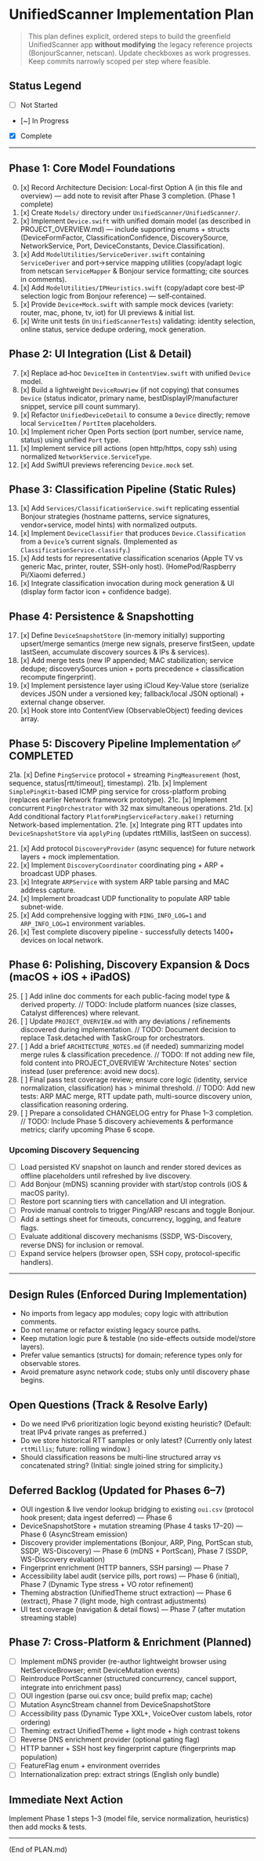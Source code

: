 # UnifiedScanner Implementation Plan

> This plan defines explicit, ordered steps to build the greenfield UnifiedScanner app **without modifying** the legacy reference projects (BonjourScanner, netscan). Update checkboxes as work progresses. Keep commits narrowly scoped per step where feasible.

## Status Legend
- [ ] Not Started
- [~] In Progress
- [x] Complete

---
## Phase 1: Core Model Foundations
0. [x] Record Architecture Decision: Local-first Option A (in this file and overview) — add note to revisit after Phase 3 completion. (Phase 1 complete)
1. [x] Create `Models/` directory under `UnifiedScanner/UnifiedScanner/`.
2. [x] Implement `Device.swift` with unified domain model (as described in PROJECT_OVERVIEW.md) — include supporting enums + structs (DeviceFormFactor, ClassificationConfidence, DiscoverySource, NetworkService, Port, DeviceConstants, Device.Classification).
3. [x] Add `ModelUtilities/ServiceDeriver.swift` containing `ServiceDeriver` and port→service mapping utilities (copy/adapt logic from netscan `ServiceMapper` & Bonjour service formatting; cite sources in comments).
4. [x] Add `ModelUtilities/IPHeuristics.swift` (copy/adapt core best-IP selection logic from Bonjour reference) — self‑contained.
5. [x] Provide `Device+Mock.swift` with sample mock devices (variety: router, mac, phone, tv, iot) for UI previews & initial list.
6. [x] Write unit tests (in `UnifiedScannerTests`) validating: identity selection, online status, service dedupe ordering, mock generation.

## Phase 2: UI Integration (List & Detail)
7. [x] Replace ad‑hoc `DeviceItem` in `ContentView.swift` with unified `Device` model.
8. [x] Build a lightweight `DeviceRowView` (if not copying) that consumes `Device` (status indicator, primary name, bestDisplayIP/manufacturer snippet, service pill count summary).
9. [x] Refactor `UnifiedDeviceDetail` to consume a `Device` directly; remove local `ServiceItem` / `PortItem` placeholders.
10. [x] Implement richer Open Ports section (port number, service name, status) using unified `Port` type.
11. [x] Implement service pill actions (open http/https, copy ssh) using normalized `NetworkService.ServiceType`.
12. [x] Add SwiftUI previews referencing `Device.mock` set.

## Phase 3: Classification Pipeline (Static Rules)
13. [x] Add `Services/ClassificationService.swift` replicating essential Bonjour strategies (hostname patterns, service signatures, vendor+service, model hints) with normalized outputs.
14. [x] Implement `DeviceClassifier` that produces `Device.Classification` from a `Device`’s current signals. (Implemented as `ClassificationService.classify`.)
15. [x] Add tests for representative classification scenarios (Apple TV vs generic Mac, printer, router, SSH-only host). (HomePod/Raspberry Pi/Xiaomi deferred.)
16. [x] Integrate classification invocation during mock generation & UI (display form factor icon + confidence badge).

## Phase 4: Persistence & Snapshotting
17. [x] Define `DeviceSnapshotStore` (in-memory initially) supporting upsert/merge semantics (merge new signals, preserve firstSeen, update lastSeen, accumulate discovery sources & IPs & services).
18. [x] Add merge tests (new IP appended; MAC stabilization; service dedupe; discoverySources union + ports precedence + classification recompute fingerprint).
19. [x] Implement persistence layer using iCloud Key-Value store (serialize devices JSON under a versioned key; fallback/local JSON optional) + external change observer.
20. [x] Hook store into ContentView (ObservableObject) feeding devices array.

## Phase 5: Discovery Pipeline Implementation ✅ COMPLETED
21a. [x] Define `PingService` protocol + streaming `PingMeasurement` (host, sequence, status[rtt/timeout], timestamp).
21b. [x] Implement `SimplePingKit`-based ICMP ping service for cross-platform probing (replaces earlier Network framework prototype).
21c. [x] Implement concurrent `PingOrchestrator` with 32 max simultaneous operations.
21d. [x] Add conditional factory `PlatformPingServiceFactory.make()` returning Network-based implementation.
21e. [x] Integrate ping RTT updates into `DeviceSnapshotStore` via `applyPing` (updates rttMillis, lastSeen on success).

21. [x] Add protocol `DiscoveryProvider` (async sequence) for future network layers + mock implementation.
22. [x] Implement `DiscoveryCoordinator` coordinating ping + ARP + broadcast UDP phases.
23. [x] Integrate `ARPService` with system ARP table parsing and MAC address capture.
24. [x] Implement broadcast UDP functionality to populate ARP table subnet-wide.
25. [x] Add comprehensive logging with `PING_INFO_LOG=1` and `ARP_INFO_LOG=1` environment variables.
26. [x] Test complete discovery pipeline - successfully detects 1400+ devices on local network.

## Phase 6: Polishing, Discovery Expansion & Docs (macOS + iOS + iPadOS)
25. [ ] Add inline doc comments for each public-facing model type & derived property. // TODO: Include platform nuances (size classes, Catalyst differences) where relevant.
26. [ ] Update `PROJECT_OVERVIEW.md` with any deviations / refinements discovered during implementation. // TODO: Document decision to replace Task.detached with TaskGroup for orchestrators.
27. [ ] Add a brief `ARCHITECTURE_NOTES.md` (if needed) summarizing model merge rules & classification precedence. // TODO: If not adding new file, fold content into PROJECT_OVERVIEW 'Architecture Notes' section instead (user preference: avoid new docs).
28. [ ] Final pass test coverage review; ensure core logic (identity, service normalization, classification) has > minimal threshold. // TODO: Add new tests: ARP MAC merge, RTT update path, multi-source discovery union, classification reasoning ordering.
29. [ ] Prepare a consolidated CHANGELOG entry for Phase 1–3 completion. // TODO: Include Phase 5 discovery achievements & performance metrics; clarify upcoming Phase 6 scope.

### Upcoming Discovery Sequencing
- [ ] Load persisted KV snapshot on launch and render stored devices as offline placeholders until refreshed by live discovery.
- [ ] Add Bonjour (mDNS) scanning provider with start/stop controls (iOS & macOS parity).
- [ ] Restore port scanning tiers with cancellation and UI integration.
- [ ] Provide manual controls to trigger Ping/ARP rescans and toggle Bonjour.
- [ ] Add a settings sheet for timeouts, concurrency, logging, and feature flags.
- [ ] Evaluate additional discovery mechanisms (SSDP, WS-Discovery, reverse DNS) for inclusion or removal.
- [ ] Expand service helpers (browser open, SSH copy, protocol-specific handlers).

---
## Design Rules (Enforced During Implementation)
- No imports from legacy app modules; copy logic with attribution comments.
- Do not rename or refactor existing legacy source paths.
- Keep mutation logic pure & testable (no side-effects outside model/store layers).
- Prefer value semantics (structs) for domain; reference types only for observable stores.
- Avoid premature async network code; stubs only until discovery phase begins.

## Open Questions (Track & Resolve Early)
- Do we need IPv6 prioritization logic beyond existing heuristic? (Default: treat IPv4 private ranges as preferred.)
- Do we store historical RTT samples or only latest? (Currently only latest `rttMillis`; future: rolling window.)
- Should classification reasons be multi-line structured array vs concatenated string? (Initial: single joined string for simplicity.)

## Deferred Backlog (Updated for Phases 6–7)
- OUI ingestion & live vendor lookup bridging to existing `oui.csv` (protocol hook present; data ingest deferred) — Phase 6
- DeviceSnapshotStore + mutation streaming (Phase 4 tasks 17–20) — Phase 6 (AsyncStream emission)
- Discovery provider implementations (Bonjour, ARP, Ping, PortScan stub, SSDP, WS-Discovery) — Phase 6 (mDNS + PortScan), Phase 7 (SSDP, WS-Discovery evaluation)
- Fingerprint enrichment (HTTP banners, SSH parsing) — Phase 7
- Accessibility label audit (service pills, port rows) — Phase 6 (initial), Phase 7 (Dynamic Type stress + VO rotor refinement)
- Theming abstraction (UnifiedTheme struct extraction) — Phase 6 (extract), Phase 7 (light mode, high contrast adjustments)
- UI test coverage (navigation & detail flows) — Phase 7 (after mutation streaming stable)

## Phase 7: Cross-Platform & Enrichment (Planned)
- [ ] Implement mDNS provider (re-author lightweight browser using NetServiceBrowser; emit DeviceMutation events)
- [ ] Reintroduce PortScanner (structured concurrency, cancel support, integrate into enrichment pass)
- [ ] OUI ingestion (parse oui.csv once; build prefix map; cache)
- [ ] Mutation AsyncStream channel from DeviceSnapshotStore
- [ ] Accessibility pass (Dynamic Type XXL+, VoiceOver custom labels, rotor ordering)
- [ ] Theming: extract UnifiedTheme + light mode + high contrast tokens
- [ ] Reverse DNS enrichment provider (optional gating flag)
- [ ] HTTP banner + SSH host key fingerprint capture (fingerprints map population)
- [ ] FeatureFlag enum + environment overrides
- [ ] Internationalization prep: extract strings (English only bundle)

## Immediate Next Action
Implement Phase 1 steps 1–3 (model file, service normalization, heuristics) then add mocks & tests.

---
(End of PLAN.md)
